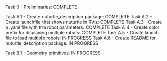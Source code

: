 Task 0 - Preliminaries: COMPLETE

Task A.1 - Create nuturtle_description package: COMPLETE
Task A.2 - Create launchfile that shows nuturtle in RViz: COMPLETE
Task A.3 - Create a .yaml file with the robot parameters: COMPLETE
Task A.4 - Create color prefix for displaying multiple robots: COMPLETE
Task A.5 - Create launch file to load multiple robots: IN PROGRESS
Task A.6 - Create README for nuturtle_description package: IN PROGRESS

Task B.1 - Geometry primitives: IN PROGRESS